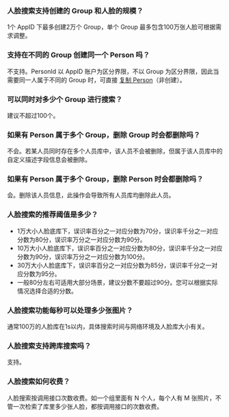 ### 人脸搜索支持创建的 Group 和人脸的规模？
1个 AppID 下最多创建2万个 Group，单个 Group 最多包含100万张人脸可根据需求调整。

### 支持在不同的 Group 创建同一个 Person 吗？
不支持。PersonId 以 AppID 账户为区分界限，不以 Group 为区分界限，因此当需要同一人属于不同的 Group 时，可直接 [复制 Person](https://cloud.tencent.com/document/api/867/32796)（非创建）。

### 可以同时对多少个 Group 进行搜索？
建议不超过100个。

### 如果有 Person 属于多个 Group，删除 Group 时会都删除吗？
不会。若某人员同时存在多个人员库中，该人员不会被删除，但属于该人员库中的自定义描述字段信息会被删除。

### 如果有 Person 属于多个 Group，删除 Person 时会都删除吗？
会。删除该人员信息，此操作会导致所有人员库均删除此人员。

### 人脸搜索的推荐阈值是多少？
- 1万大小人脸底库下，误识率百分之一对应分数为70分，误识率千分之一对应分数为80分，误识率万分之一对应分数为90分。
- 10万大小人脸底库下，误识率百分之一对应分数为80分，误识率千分之一对应分数为90分，误识率万分之一对应分数为100分。
- 30万大小人脸底库下，误识率百分之一对应分数为85分，误识率千分之一对应分数为95分。
- 一般80分左右可适用大部分场景，建议分数不要超过90分。您可以根据实际情况选择合适的分数。

### 人脸搜索功能每秒可以处理多少张图片？
通常100万的人脸库在1s以内，具体搜索时间与网络环境及人脸库大小有关。

### 人脸搜索支持跨库搜索吗？
支持。

### 人脸搜索如何收费？
人脸搜索按调用接口次数收费。如一个组里面有 N 个人，每个人有 M 张照片，不管一次检索了库里多少张人脸，都按调用接口的次数收费。
